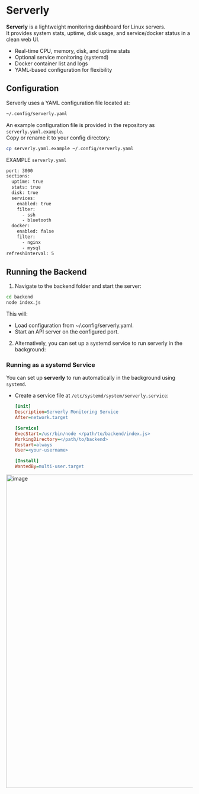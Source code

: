 # Serverly

**Serverly** is a lightweight monitoring dashboard for Linux servers.  
It provides system stats, uptime, disk usage, and service/docker status in a clean web UI.

- Real-time CPU, memory, disk, and uptime stats  
- Optional service monitoring (systemd)  
- Docker container list and logs  
- YAML-based configuration for flexibility

## Configuration

Serverly uses a YAML configuration file located at:
```bash 
~/.config/serverly.yaml
```
An example configuration file is provided in the repository as `serverly.yaml.example`.  
Copy or rename it to your config directory:

```bash
cp serverly.yaml.example ~/.config/serverly.yaml
```
EXAMPLE `serverly.yaml`
```bash
port: 3000
sections:
  uptime: true
  stats: true
  disk: true
  services:
    enabled: true
    filter:
      - ssh
      - bluetooth
  docker:
    enabled: false
    filter:
      - nginx
      - mysql
refreshInterval: 5
```
## Running the Backend

1. Navigate to the backend folder and start the server:

```bash
cd backend
node index.js
```
This will:
- Load configuration from ~/.config/serverly.yaml.
- Start an API server on the configured port.

2. Alternatively, you can set up a systemd service to run serverly in the background:

### Running as a systemd Service

You can set up **serverly** to run automatically in the background using `systemd`.

- Create a service file at `/etc/systemd/system/serverly.service`:

  ```ini
  [Unit]
  Description=Serverly Monitoring Service
  After=network.target

  [Service]
  ExecStart=/usr/bin/node </path/to/backend/index.js>
  WorkingDirectory=</path/to/backend>
  Restart=always
  User=<your-username>

  [Install]
  WantedBy=multi-user.target
  ```
<img width="1823" height="845" alt="image" src="https://github.com/user-attachments/assets/1ee8e662-ecfb-4b31-bea9-28c338a8aefa" />
